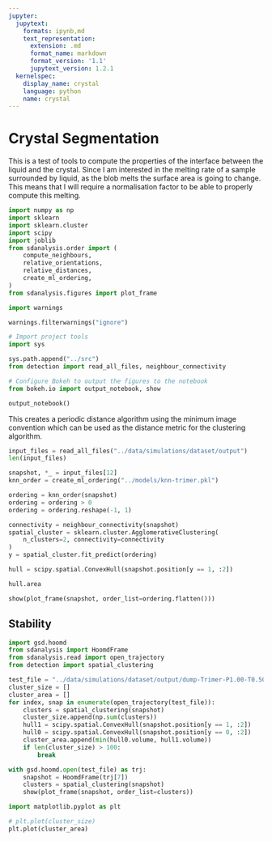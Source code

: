 ```yaml
---
jupyter:
  jupytext:
    formats: ipynb,md
    text_representation:
      extension: .md
      format_name: markdown
      format_version: '1.1'
      jupytext_version: 1.2.1
  kernelspec:
    display_name: crystal
    language: python
    name: crystal
---
```


Crystal Segmentation
====================

This is a test of tools to compute the properties of the interface between the liquid and the crystal.
Since I am interested in the melting rate of a sample surrounded by liquid,
as the blob melts the surface area is going to change.
This means that I will require a normalisation factor to be able to properly compute this melting.

```python
import numpy as np
import sklearn
import sklearn.cluster
import scipy
import joblib
from sdanalysis.order import (
    compute_neighbours,
    relative_orientations,
    relative_distances,
    create_ml_ordering,
)
from sdanalysis.figures import plot_frame

import warnings

warnings.filterwarnings("ignore")

# Import project tools
import sys

sys.path.append("../src")
from detection import read_all_files, neighbour_connectivity

# Configure Bokeh to output the figures to the notebook
from bokeh.io import output_notebook, show

output_notebook()
```

This creates a periodic distance algorithm using the minimum image convention
which can be used as the distance metric for the clustering algorithm.

```python
input_files = read_all_files("../data/simulations/dataset/output")
len(input_files)
```

```python
snapshot, *_ = input_files[12]
knn_order = create_ml_ordering("../models/knn-trimer.pkl")

ordering = knn_order(snapshot)
ordering = ordering > 0
ordering = ordering.reshape(-1, 1)
```

```python
connectivity = neighbour_connectivity(snapshot)
spatial_cluster = sklearn.cluster.AgglomerativeClustering(
    n_clusters=2, connectivity=connectivity
)
y = spatial_cluster.fit_predict(ordering)
```

```python
hull = scipy.spatial.ConvexHull(snapshot.position[y == 1, :2])
```

```python
hull.area
```

```python
show(plot_frame(snapshot, order_list=ordering.flatten()))
```

## Stability

```python
import gsd.hoomd
from sdanalysis import HoomdFrame
from sdanalysis.read import open_trajectory
from detection import spatial_clustering

test_file = "../data/simulations/dataset/output/dump-Trimer-P1.00-T0.50-p2.gsd"
cluster_size = []
cluster_area = []
for index, snap in enumerate(open_trajectory(test_file)):
    clusters = spatial_clustering(snapshot)
    cluster_size.append(np.sum(clusters))
    hull1 = scipy.spatial.ConvexHull(snapshot.position[y == 1, :2])
    hull0 = scipy.spatial.ConvexHull(snapshot.position[y == 0, :2])
    cluster_area.append(min(hull0.volume, hull1.volume))
    if len(cluster_size) > 100:
        break
```

```python
with gsd.hoomd.open(test_file) as trj:
    snapshot = HoomdFrame(trj[7])
    clusters = spatial_clustering(snapshot)
    show(plot_frame(snapshot, order_list=clusters))
```

```python
import matplotlib.pyplot as plt
```

```python
# plt.plot(cluster_size)
plt.plot(cluster_area)
```

```python

```
